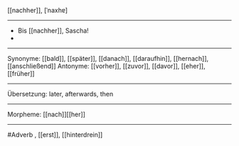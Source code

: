 [[nachher]], [ˈnaxhɐ]

---
- Bis [[nachher]], Sascha!  
- 

---
Synonyme: [[bald]], [[später]], [[danach]], [[daraufhin]], [[hernach]], [[anschließend]]
Antonyme: [[vorher]], [[zuvor]], [[davor]], [[eher]], [[früher]]

---
Übersetzung: later, afterwards, then

---
Morpheme:
[[nach]][[her]]

---
#Adverb
, [[erst]], [[hinterdrein]]